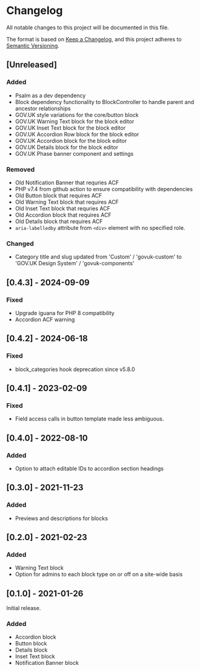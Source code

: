 # Changelog
All notable changes to this project will be documented in this file.

The format is based on [Keep a Changelog](https://keepachangelog.com/en/1.0.0/),
and this project adheres to [Semantic Versioning](https://semver.org/spec/v2.0.0.html).

## [Unreleased]

### Added

- Psalm as a dev dependency
- Block dependency functionality to BlockController to handle parent and ancestor relationships
- GOV.UK style variations for the core/button block
- GOV.UK Warning Text block for the block editor
- GOV.UK Inset Text block for the block editor
- GOV.UK Accordion Row block for the block editor
- GOV.UK Accordion block for the block editor
- GOV.UK Details block for the block editor
- GOV.UK Phase banner component and settings

### Removed

- Old Notification Banner that requries ACF
- PHP v7.4 from github action to ensure compatibility with dependencies
- Old Button block that requires ACF
- Old Warning Text block that requires ACF
- Old Inset Text block that requries ACF
- Old Accordion block that requires ACF
- Old Details block that requires ACF
- `aria-labelledby` attribute from `<div>` element with no specified role.

### Changed

- Category title and slug updated from 'Custom' / 'govuk-custom' to 'GOV.UK Design System' / 'govuk-components'

## [0.4.3] - 2024-09-09

### Fixed
- Upgrade iguana for PHP 8 compatibility
- Accordion ACF warning

## [0.4.2] - 2024-06-18

### Fixed
- block_categories hook deprecation since v5.8.0

## [0.4.1] - 2023-02-09

### Fixed
- Field access calls in button template made less ambiguous.

## [0.4.0] - 2022-08-10

### Added
- Option to attach editable IDs to accordion section headings

## [0.3.0] - 2021-11-23

### Added
- Previews and descriptions for blocks

## [0.2.0] - 2021-02-23

### Added
- Warning Text block
- Option for admins to each block type on or off on a site-wide basis

## [0.1.0] - 2021-01-26

Initial release.

### Added
- Accordion block
- Button block
- Details block
- Inset Text block
- Notification Banner block
